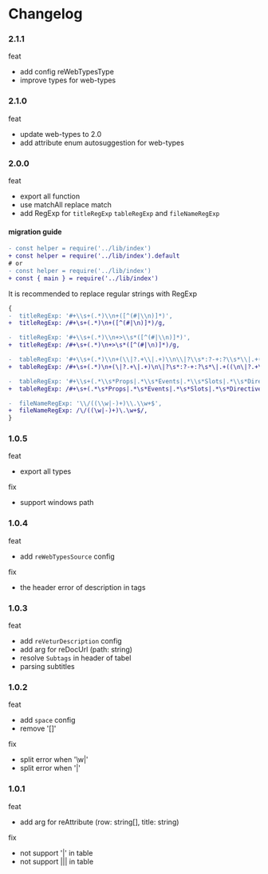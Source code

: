# Changelog

### 2.1.1

feat

- add config reWebTypesType
- improve types for web-types

### 2.1.0

feat

- update web-types to 2.0
- add attribute enum autosuggestion for web-types

### 2.0.0

feat

- export all function
- use matchAll replace match
- add RegExp for `titleRegExp` `tableRegExp` and `fileNameRegExp`

#### migration guide

``` diff
- const helper = require('../lib/index')
+ const helper = require('../lib/index').default
# or
- const helper = require('../lib/index')
+ const { main } = require('../lib/index')
```

It is recommended to replace regular strings with RegExp

``` diff
{
-  titleRegExp: '#+\\s+(.*)\\n+([^(#|\\n)]*)',
+  titleRegExp: /#+\s+(.*)\n+([^(#|\n)]*)/g,

-  titleRegExp: '#+\\s+(.*)\\n+>\\s*([^(#|\\n)]*)',
+  titleRegExp: /#+\s+(.*)\n+>\s*([^(#|\n)]*)/g,

-  tableRegExp: '#+\\s+(.*)\\n+(\\|?.+\\|.+)\\n\\|?\\s*:?-+:?\\s*\\|.+((\\n\\|?.+\\|.+)+)',
+  tableRegExp: /#+\s+(.*)\n+(\|?.+\|.+)\n\|?\s*:?-+:?\s*\|.+((\n\|?.+\|.+)+)/g,

-  tableRegExp: '#+\\s+(.*\\s*Props|.*\\s*Events|.*\\s*Slots|.*\\s*Directives)\\s*\\n+(\\|?.+\\|.+)\\n\\|?\\s*:?-+:?\\s*\\|.+((\\n\\|?.+\\|.+)+)',
+  tableRegExp: /#+\s+(.*\s*Props|.*\s*Events|.*\s*Slots|.*\s*Directives)\n+(\|?.+\|.+)\n\|?\s*:?-+:?\s*\|.+((\n\|?.+\|.+)+)/g,

-  fileNameRegExp: '\\/((\\w|-)+)\\.\\w+$',
+  fileNameRegExp: /\/((\w|-)+)\.\w+$/,
}
```

### 1.0.5

feat

- export all types

fix

- support windows path

### 1.0.4

feat

- add `reWebTypesSource` config

fix

- the header error of description in tags

### 1.0.3

feat

- add `reVeturDescription` config
- add arg for reDocUrl (path: string)
- resolve `Subtags` in header of tabel
- parsing subtitles

### 1.0.2

feat

- add `space` config
- remove '[]'

fix

- split error when '\w|'
- split error when '\|'

### 1.0.1

feat

- add arg for reAttribute (row: string[], title: string)

fix

- not support '\|' in table
- not support ||| in table
